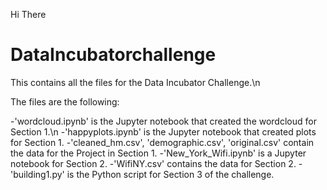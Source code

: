 


Hi There

# DataIncubatorchallenge
This contains all the files for the Data Incubator Challenge.\n

The files are the following:

-'wordcloud.ipynb' is the Jupyter notebook that created the wordcloud for Section 1.\n
-'happyplots.ipynb' is the Jupyter notebook that created plots for Section 1.
-'cleaned_hm.csv', 'demographic.csv', 'original.csv' contain the data for the Project in Section 1.
-'New_York_Wifi.ipynb' is a Jupyter notebook for Section 2.
-'WifiNY.csv' contains the data for Section 2.
-'building1.py' is the Python script for Section 3 of the challenge.


